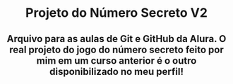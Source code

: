 <h1 align ="center">Projeto do Número Secreto V2 </h1>

<h2 align="center">Arquivo para as aulas de Git e GitHub da Alura. O real projeto do jogo do número secreto feito por mim em um curso anterior é o outro disponibilizado no meu perfil!</h2>
